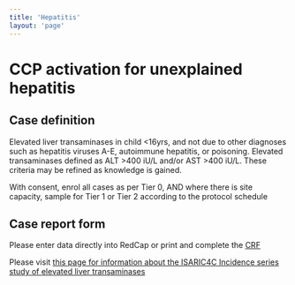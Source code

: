 ```yaml
---
title: 'Hepatitis'
layout: 'page'
---
```


# CCP activation for unexplained hepatitis

## Case definition

Elevated liver transaminases in child <16yrs, and not due to other diagnoses such as hepatitis viruses A-E, autoimmune hepatitis, or poisoning. Elevated transaminases defined as ALT >400 iU/L and/or AST >400 iU/L. These criteria may be refined as knowledge is gained.

With consent, enrol all cases as per Tier 0, AND where there is site capacity, sample for Tier 1 or Tier 2 according to the protocol schedule

## Case report form

Please enter data directly into RedCap or print and complete the [CRF](https://isaric4c.net/protocols/Common_across_UK/)

Please visit [this page for information about the ISARIC4C Incidence series study of elevated liver transaminases](../liver)





